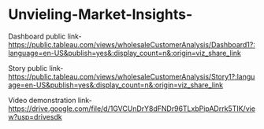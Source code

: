 # Unvieling-Market-Insights-


Dashboard public link-https://public.tableau.com/views/wholesaleCustomerAnalysis/Dashboard1?:language=en-US&publish=yes&:display_count=n&:origin=viz_share_link

Story public link-https://public.tableau.com/views/wholesaleCustomerAnalysis/Story1?:language=en-US&publish=yes&:display_count=n&:origin=viz_share_link

Video demonstration link-https://drive.google.com/file/d/1GVCUnDrY8dFNDr96TLxbPipADrrk5TIK/view?usp=drivesdk
